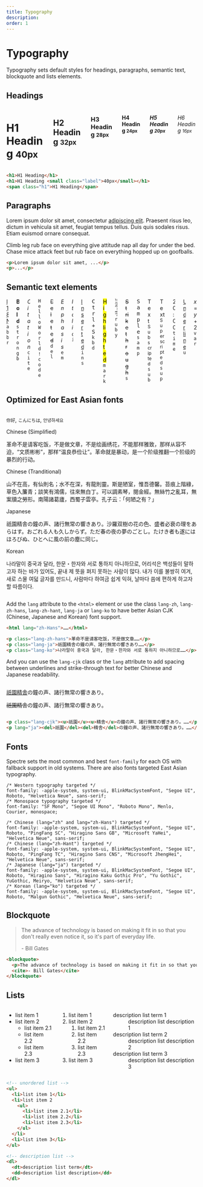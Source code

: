 ```yaml
---
title: Typography
description: 
order: 1
---
```


# Typography

Typography sets default styles for headings, paragraphs, semantic text, blockquote and lists elements.

## Headings

 
<div class="docs-demo columns">
  <div class="column col-12">
    <h1>H1 Heading <small class="label">40px</small></h1>
  </div>
  <div class="column col-12">
    <h2>H2 Heading <small class="label">32px</small></h2>
  </div>
  <div class="column col-12">
    <h3>H3 Heading <small class="label">28px</small></h3>
  </div>
  <div class="column col-12">
    <h4>H4 Heading <small class="label">24px</small></h4>
  </div>
  <div class="column col-12">
    <h5>H5 Heading <small class="label">20px</small></h5>
  </div>
  <div class="column col-12">
    <h6>H6 Heading <small class="label">16px</small></h6>
  </div>
</div>

```html
<h1>H1 Heading</h1>
<h1>H1 Heading <small class="label">40px</small></h1>
<span class="h1">H1 Heading</span>

```

## Paragraphs

Lorem ipsum dolor sit amet, consectetur [adipiscing elit](#typography). Praesent risus leo, dictum in vehicula sit amet, feugiat tempus tellus. Duis quis sodales risus. Etiam euismod ornare consequat.

Climb leg rub face on everything give attitude nap all day for under the bed. Chase mice attack feet but rub face on everything hopped up on goofballs.

```html
<p>Lorem ipsum dolor sit amet, ...</p>
<p>...</p>

```

## Semantic text elements

 
<div class="docs-demo columns">
  <div class="column col-6 col-xs-12"><abbr title="Internationalization">I18N</abbr><code class="ml-2">abbr</code></div>
  <div class="column col-6 col-xs-12"><strong>Bold</strong><code class="ml-2">strong</code><code class="ml-2">b</code></div>
  <div class="column col-6 col-xs-12">
    <cite>Citation</cite><code class="ml-2">cite</code>
  </div>
  <div class="column col-6 col-xs-12"><code>Hello World!</code><code class="ml-2">code</code></div>
  <div class="column col-6 col-xs-12">
    <del>Deleted</del><code class="ml-2">del</code>
  </div>
  <div class="column col-6 col-xs-12"><em>Emphasis</em><code class="ml-2">em</code></div>
  <div class="column col-6 col-xs-12"><i>Italic</i><code class="ml-2">i</code></div>
  <div class="column col-6 col-xs-12"><ins>Inserted</ins><code class="ml-2">ins</code></div>
  <div class="column col-6 col-xs-12"><kbd>Ctrl + S</kbd><code class="ml-2">kbd</code></div>
  <div class="column col-6 col-xs-12">
    <mark>Highlighted</mark><code class="ml-2">mark</code>
  </div>
  <div class="column col-6 col-xs-12">
    <ruby>漢
      <rt>kan</rt>字
      <rt>ji</rt>
    </ruby><code class="ml-2">ruby</code>
  </div>
  <div class="column col-6 col-xs-12">
    <s>Strikethrough</s><code class="ml-2">s</code>
  </div>
  <div class="column col-6 col-xs-12"><samp>Sample</samp><code class="ml-2">samp</code></div>
  <div class="column col-6 col-xs-12">Text <sub>Subscripted</sub><code class="ml-2">sub</code></div>
  <div class="column col-6 col-xs-12">Text <sup>Superscripted</sup><code class="ml-2">sup</code></div>
  <div class="column col-6 col-xs-12">
    <time>20:00</time><code class="ml-2">time</code>
  </div>
  <div class="column col-6 col-xs-12">
    <u>Underline</u><code class="ml-2">u</code>
  </div>
  <div class="column col-6 col-xs-12">
    <var>x</var> =
    <var>y</var> + 2<code class="ml-2">var</code>
  </div>
</div>

## Optimized for East Asian fonts

 
<div class="docs-demo columns">
  <div class="column">
    <p class="h5"><small class="lang-zh-hans">你好</small>, <small class="lang-ja">こんにちは</small>, <small class="lang-ko">안녕하세요</small></p>
    <p class="h6">Chinese (Simplified)</p>
    <p class="lang-zh-hans">革命不是请客吃饭，不是做文章，不是绘画绣花，不能那样雅致，那样从容不迫，“文质彬彬”，那样“温良恭俭让”。革命就是暴动，是一个阶级推翻一个阶级的暴烈的行动。</p>
    <p class="h6">Chinese (Tranditional)</p>
    <p class="lang-zh-hant">山不在高，有仙則名；水不在深，有龍則靈。斯是陋室，惟吾德馨。苔痕上階綠，草色入簾青；談笑有鴻儒，往來無白丁。可以調素琴，閱金經。無絲竹之亂耳，無案牘之勞形。南陽諸葛廬，西蜀子雲亭。孔子云：「何陋之有？」</p>
    <p class="h6">Japanese</p>
    <p class="lang-ja">祇園精舎の鐘の声、諸行無常の響きあり。沙羅双樹の花の色、盛者必衰の理をあらはす。おごれる人も久しからず。ただ春の夜の夢のごとし。たけき者も遂にはほろびぬ、ひとへ‌​に風の前の塵に同じ。</p>
    <p class="h6">Korean</p>
    <p class="lang-ko">나라말이 중국과 달라, 한문・한자와 서로 통하지 아니하므로, 어리석은 백성들이 말하고자 하는 바가 있어도, 끝내 제 뜻을 펴지 못하는 사람이 많다. 내가 이를 불쌍히 여겨, 새로 스물 여덟 글자를 만드니, 사람마다 하여금 쉽게 익혀, 날마다 씀에 편하게 하고자 할 따름이다.</p>
  </div>
</div>

Add the `lang` attribute to the `<html>` element or use the class `lang-zh`, `lang-zh-hans`, `lang-zh-hant`, `lang-ja` or `lang-ko` to have better Asian CJK (Chinese, Japanese and Korean) font support.

```html
<html lang="zh-Hans">……</html>

<p class="lang-zh-hans">革命不是请客吃饭，不是做文章……</p>
<p class="lang-ja">祇園精舎の鐘の声、諸行無常の響きあり……</p>
<p class="lang-ko">나라말이 중국과 달라, 한문・한자와 서로 통하지 아니하므로……</p>

```

And you can use the `lang-cjk` class or the `lang` attribute to add spacing between underlines and strike-through text for better Chinese and Japanese readability.

 
<div class="docs-demo columns">
  <div class="column">
    <p lang="ja"><u>祇園</u><u>精舎</u>の鐘の声、諸行無常の響きあり。</p>
    <p lang="ja">
      <del>祇園</del><del>精舎</del>の鐘の声、諸行無常の響きあり。
    </p>
  </div>
</div>

```html
<p class="lang-cjk"><u>祇園</u><u>精舎</u>の鐘の声、諸行無常の響きあり。……</p>
<p lang="ja"><del>祇園</del><del>精舎</del>の鐘の声、諸行無常の響きあり。……</p>

```

## Fonts

Spectre sets the most common and best `font-family` for each OS with fallback support in old systems. There are also fonts targeted East Asian typography.

```
/* Western typography targeted */
font-family: -apple-system, system-ui, BlinkMacSystemFont, "Segoe UI", Roboto, "Helvetica Neue", sans-serif;
/* Monospace typography targeted */
font-family: "SF Mono", "Segoe UI Mono", "Roboto Mono", Menlo, Courier, monospace;

/* Chinese (lang="zh" and lang="zh-Hans") targeted */
font-family: -apple-system, system-ui, BlinkMacSystemFont, "Segoe UI", Roboto, "PingFang SC", "Hiragino Sans GB", "Microsoft YaHei", "Helvetica Neue", sans-serif;
/* Chinese (lang="zh-Hant") targeted */
font-family: -apple-system, system-ui, BlinkMacSystemFont, "Segoe UI", Roboto, "PingFang TC", "Hiragino Sans CNS", "Microsoft JhengHei", "Helvetica Neue", sans-serif;
/* Japanese (lang="ja") targeted */
font-family: -apple-system, system-ui, BlinkMacSystemFont, "Segoe UI", Roboto, "Hiragino Sans", "Hiragino Kaku Gothic Pro", "Yu Gothic", YuGothic, Meiryo, "Helvetica Neue", sans-serif;
/* Korean (lang="ko") targeted */
font-family: -apple-system, system-ui, BlinkMacSystemFont, "Segoe UI", Roboto, "Malgun Gothic", "Helvetica Neue", sans-serif;

```

## Blockquote

> The advance of technology is based on making it fit in so that you don't really even notice it, so it's part of everyday life.
> 
> \- Bill Gates 

```html
<blockquote>
  <p>The advance of technology is based on making it fit in so that you don't really even notice it, so it's part of everyday life. </p>
  <cite>- Bill Gates</cite>
</blockquote>

```

## Lists

 
<div class="docs-demo columns">
  <div class="column col-4 col-xs-12">
    <ul class="list">
      <li>list item 1</li>
      <li>list item 2
        <ul>
          <li>list item 2.1</li>
          <li>list item 2.2</li>
          <li>list item 2.3</li>
        </ul>
      </li>
      <li>list item 3</li>
    </ul>
  </div>
  <div class="column col-4 col-xs-12">
    <ol class="list">
      <li>list item 1</li>
      <li>list item 2
        <ol>
          <li>list item 2.1</li>
          <li>list item 2.2</li>
          <li>list item 2.3</li>
        </ol>
      </li>
      <li>list item 3</li>
    </ol>
  </div>
  <div class="column col-4 col-xs-12">
    <dl class="list">
      <dt>description list term 1</dt>
      <dd>description list description 1</dd>
      <dt>description list term 2</dt>
      <dd>description list description 2</dd>
      <dt>description list term 3</dt>
      <dd>description list description 3</dd>
    </dl>
  </div>
</div>

```html
<!-- unordered list -->
<ul>
  <li>list item 1</li>
  <li>list item 2
    <ul>
      <li>list item 2.1</li>
      <li>list item 2.2</li>
      <li>list item 2.3</li>
    </ul>
  </li>
  <li>list item 3</li>
</ul>

<!-- description list -->
<dl>
  <dt>description list term</dt>
  <dd>description list description</dd>
</dl>
```